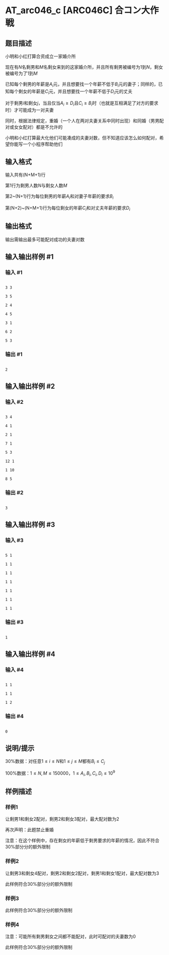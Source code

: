 # AT_arc046_c [ARC046C] 合コン大作戦

## 题目描述

小明和小红打算合资成立一家婚介所

现在有$N$名剩男和$M$名剩女来到的这家婚介所，并且所有剩男被编号为$1$到$N$，剩女被编号为了$1$到$M$

已知每个剩男的年薪是$A_i$元，并且想要找一个年薪不低于$B_i$元的妻子；同样的，已知每个剩女的年薪是$C_i$元，并且想要找一个年薪不低于$D_i$元的丈夫

对于剩男$i$和剩女$j$，当且仅当$A_i\ge D_i$且$C_i\ge B_i$时（也就是互相满足了对方的要求时）才可能成为一对夫妻

同时，根据法律规定，重婚（一个人在两对夫妻关系中同时出现）和同婚（男男配对或女女配对）都是不允许的

小明和小红打算最大化他们可能凑成的夫妻对数，但不知道应该怎么如何配对，希望你能写一个小程序帮助他们

## 输入格式

输入共有(N+M+1)行

第1行为剩男人数$N$与剩女人数$M$

第2~(N+1)行为每位剩男的年薪$A_i$和对妻子年薪的要求$B_i$

第(N+2)~(N+M+1)行为每位剩女的年薪$C_i$和对丈夫年薪的要求$D_i$

## 输出格式

输出需输出最多可能配对成功的夫妻对数

## 输入输出样例 #1

### 输入 #1

```
3 3
3 5
2 4
4 5
3 1
6 2
5 3
```

### 输出 #1

```
2
```

## 输入输出样例 #2

### 输入 #2

```
3 4
4 1
2 1
7 1
5 3
12 1
1 10
8 5
```

### 输出 #2

```
3
```

## 输入输出样例 #3

### 输入 #3

```
5 1
1 1
1 1
1 1
1 1
1 1
1 1
```

### 输出 #3

```
1
```

## 输入输出样例 #4

### 输入 #4

```
1 1
1 1
1 2
```

### 输出 #4

```
0
```

## 说明/提示

$30\%$数据：对任意$1\le i\le N$和$1\le j\le M$都有$B_i\le C_j$

$100\%$数据：$1\le N,M\le 150000$，$1\le A_i,B_i,C_i,D_i \le 10^9$
## 样例描述
### 样例1
让剩男$1$和剩女$2$配对，剩男$2$和剩女$3$配对，最大配对数为$2$

再次声明：此题禁止重婚

注意：在这个样例中，存在剩女的年薪低于剩男要求的年薪的情况，因此不符合$30\%$部分分的额外限制
### 样例2
让剩男$3$和剩女$4$配对，剩男$2$和剩女$2$配对，剩男$1$和剩女$1$配对，最大配对数为$3$

此样例符合$30\%$部分分的额外限制
### 样例3
此样例符合$30\%$部分分的额外限制
### 样例4
注意：可能所有剩男剩女之间都不能配对，此时可配对的夫妻数为$0$

此样例符合$30\%$部分分的额外限制